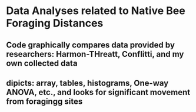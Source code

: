 # Data Analyses related to Native Bee Foraging Distances

## Code graphically compares data provided by researchers: Harmon-THreatt, Conflitti, and my own collected data
## dipicts: array, tables, histograms, One-way ANOVA, etc., and looks for significant movement from foragingg sites
